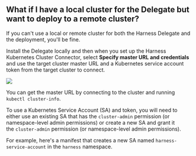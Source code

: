 ## What if I have a local cluster for the Delegate but want to deploy to a remote cluster?

If you can't use a local or remote cluster for both the Harness Delegate and the deployment, you'll be fine.

Install the Delegate locally and then when you set up the Harness Kubernetes Cluster Connector, select **Specify master URL and credentials** and use the target cluster master URL and a Kubernetes service account token from the target cluster to connect.

![](./static/harness-community-edition-quickstart-139.png)

You can get the master URL by connecting to the cluster and running `kubectl cluster-info`.

To use a Kubernetes Service Account (SA) and token, you will need to either use an existing SA that has the `cluster-admin` permission (or namespace-level admin permissions) or create a new SA and grant it the `cluster-admin` permission (or namespace-level admin permissions).

For example, here's a manifest that creates a new SA named `harness-service-account` in the `harness` namespace.

```yaml